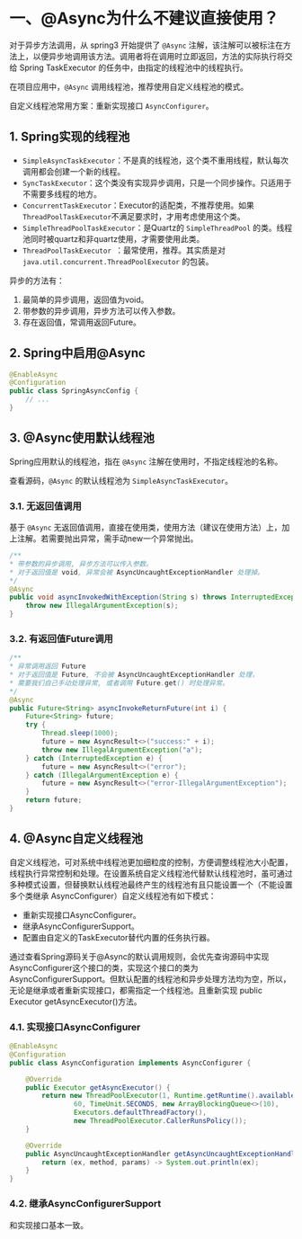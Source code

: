# 一、@Async为什么不建议直接使用？

对于异步方法调用，从 spring3 开始提供了 `@Async` 注解，该注解可以被标注在方法上，以便异步地调用该方法。调用者将在调用时立即返回，方法的实际执行将交给 Spring TaskExecutor 的任务中，由指定的线程池中的线程执行。

在项目应用中，`@Async` 调用线程池，推荐使用自定义线程池的模式。

自定义线程池常用方案：重新实现接口 `AsyncConfigurer`。

## 1. Spring实现的线程池

- `SimpleAsyncTaskExecutor`：不是真的线程池，这个类不重用线程，默认每次调用都会创建一个新的线程。
- `SyncTaskExecutor`：这个类没有实现异步调用，只是一个同步操作。只适用于不需要多线程的地方。
- `ConcurrentTaskExecutor`：Executor的适配类，不推荐使用。如果 `ThreadPoolTaskExecutor`不满足要求时，才用考虑使用这个类。
- `SimpleThreadPoolTaskExecutor`：是Quartz的 `SimpleThreadPool` 的类。线程池同时被quartz和非quartz使用，才需要使用此类。
- `ThreadPoolTaskExecutor `：最常使用，推荐。其实质是对 `java.util.concurrent.ThreadPoolExecutor` 的包装。

异步的方法有：

1. 最简单的异步调用，返回值为void。
2. 带参数的异步调用，异步方法可以传入参数。
3.  存在返回值，常调用返回Future。

## 2. Spring中启用@Async

```java
@EnableAsync
@Configuration
public class SpringAsyncConfig {
    // ...
}
```



## 3. @Async使用默认线程池

Spring应用默认的线程池，指在 `@Async` 注解在使用时，不指定线程池的名称。

查看源码，`@Async` 的默认线程池为 `SimpleAsyncTaskExecutor`。

### 3.1. 无返回值调用

基于 `@Async` 无返回值调用，直接在使用类，使用方法（建议在使用方法）上，加上注解。若需要抛出异常，需手动new一个异常抛出。

```java
/**
* 带参数的异步调用, 异步方法可以传入参数。
* 对于返回值是 void, 异常会被 AsyncUncaughtExceptionHandler 处理掉。
*/
@Async
public void asyncInvokedWithException(String s) throws InterruptedException {
    throw new IllegalArgumentException(s);
}
```

### 3.2. 有返回值Future调用

```java
/**
* 异常调用返回 Future
* 对于返回值是 Future, 不会被 AsyncUncaughtExceptionHandler 处理，
* 需要我们自己手动处理异常, 或者调用 Future.get() 时处理异常。
*/
@Async
public Future<String> asyncInvokeReturnFuture(int i) {
    Future<String> future;
    try {
        Thread.sleep(1000);
        future = new AsyncResult<>("success:" + i);
        throw new IllegalArgumentException("a");
    } catch (InterruptedException e) {
        future = new AsyncResult<>("error");
    } catch (IllegalArgumentException e) {
        future = new AsyncResult<>("error-IllegalArgumentException");
    }
    return future;
}
```



## 4. @Async自定义线程池

自定义线程池，可对系统中线程池更加细粒度的控制，方便调整线程池大小配置，线程执行异常控制和处理。在设置系统自定义线程池代替默认线程池时，虽可通过多种模式设置，但替换默认线程池最终产生的线程池有且只能设置一个（不能设置多个类继承 AsyncConfigurer）自定义线程池有如下模式：

- 重新实现接口AsyncConfigurer。
- 继承AsyncConfigurerSupport。
- 配置由自定义的TaskExecutor替代内置的任务执行器。

通过查看Spring源码关于@Async的默认调用规则，会优先查询源码中实现AsyncConfigurer这个接口的类，实现这个接口的类为AsyncConfigurerSupport。但默认配置的线程池和异步处理方法均为空，所以，无论是继承或者重新实现接口，都需指定一个线程池。且重新实现 public Executor getAsyncExecutor()方法。

### 4.1. 实现接口AsyncConfigurer

```java
@EnableAsync
@Configuration
public class AsyncConfiguration implements AsyncConfigurer {

    @Override
    public Executor getAsyncExecutor() {
        return new ThreadPoolExecutor(1, Runtime.getRuntime().availableProcessors(),
                60, TimeUnit.SECONDS, new ArrayBlockingQueue<>(10),
                Executors.defaultThreadFactory(),
                new ThreadPoolExecutor.CallerRunsPolicy());
    }

    @Override
    public AsyncUncaughtExceptionHandler getAsyncUncaughtExceptionHandler() {
        return (ex, method, params) -> System.out.println(ex);
    }
}
```

### 4.2. 继承AsyncConfigurerSupport

和实现接口基本一致。